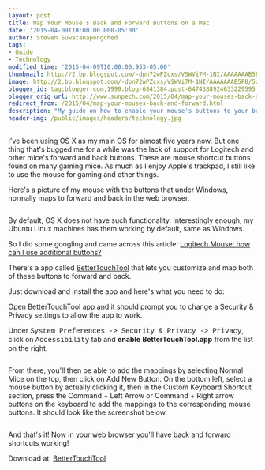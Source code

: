 ```yaml
---
layout: post
title: Map Your Mouse's Back and Forward Buttons on a Mac
date: '2015-04-09T10:00:00.000-05:00'
author: Steven Suwatanapongched
tags:
- Guide
- Technology
modified_time: '2015-04-09T10:00:00.953-05:00'
thumbnail: http://2.bp.blogspot.com/-dpn72wPZcxs/VSWVi7M-1NI/AAAAAAAB5F8/5zsjQZdaOn4/s600/IMG_20150408_153732.jpg
image: http://2.bp.blogspot.com/-dpn72wPZcxs/VSWVi7M-1NI/AAAAAAAB5F8/5zsjQZdaOn4/s600/IMG_20150408_153732.jpg
blogger_id: tag:blogger.com,1999:blog-6841384.post-6474388924633229595
blogger_orig_url: http://www.sunpech.com/2015/04/map-your-mouses-back-and-forward.html
redirect_from: /2015/04/map-your-mouses-back-and-forward.html
description: "My guide on how to enable your mouse's buttons to your browser's back/forth buttons."
header-img: /public/images/headers/technology.jpg
---
```


I've been using OS X as my main OS for almost five years now. But one thing that's bugged me for a while was the lack of support for Logitech and other mice's forward and back buttons. These are mouse shortcut buttons found on many gaming mice. As much as I enjoy Apple's trackpad, I still like to use the mouse for gaming and other things.

Here's a picture of my mouse with the buttons that under Windows, normally maps to forward and back in the web browser.

<img   border="0" src="http://2.bp.blogspot.com/-dpn72wPZcxs/VSWVi7M-1NI/AAAAAAAB5F8/5zsjQZdaOn4/s600/IMG_20150408_153732.jpg" alt=""   />

By default, OS X does not have such functionality. Interestingly enough, my Ubuntu Linux machines has them working by default, same as Windows.

So I did some googling and came across this article: <a href="http://apple.stackexchange.com/questions/110177/logitech-mouse-how-can-i-use-additional-buttons">Logitech Mouse: how can I use additional buttons?</a>

There's a app called <a href="http://www.boastr.de/">BetterTouchTool</a> that lets you customize and map both of these buttons to forward and back.

Just download and install the app and here's what you need to do:

Open BetterTouchTool app and it should prompt you to change a Security &amp; Privacy settings to allow the app to work.

Under <span style="font-family: Courier New, Courier, monospace;">System Preferences -&gt; Security &amp; Privacy -&gt; Privacy</span>, click on <span style="font-family: Courier New, Courier, monospace;">Accessibility</span> tab and <b>enable</b> <b>BetterTouchTool.app</b> from the list on the right.

<img   border="0" src="http://2.bp.blogspot.com/-GMV5qgREdR8/VSWW-KSh7gI/AAAAAAAB5Gc/8AMdbUeG850/s600/Screen%2BShot%2B2015-04-08%2Bat%2B4.00.23%2BPM.png" alt="" />

From there, you'll then be able to add the mappings by selecting Normal Mice on the top, then click on Add New Button. On the bottom left, select a mouse button by actually clicking it, then in the Custom Keyboard Shortcut section, press the Command + Left Arrow or Command + Right arrow buttons on the keyboard to add the mappings to the corresponding mouse buttons. It should look like the screenshot below.

<img   border="0" src="http://4.bp.blogspot.com/-tmt2CaMYbhQ/VSWYMSg-ktI/AAAAAAAB5Go/c2Uw4Y6TDSA/s600/Screen_Shot_2015-04-08_at_3_51_08_PM.jpg" alt="" />

And that's it! Now in your web browser you'll have back and forward shortcuts working!

Download at: <a href="http://www.boastr.de/">BetterTouchTool</a>
